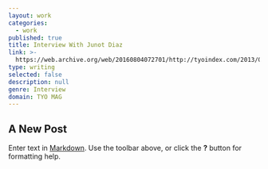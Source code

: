 ```yaml
---
layout: work
categories:
  - work
published: true
title: Interview With Junot Diaz
link: >-
  https://web.archive.org/web/20160804072701/http://tyoindex.com/2013/02/conversations-with-people-we-like-6-junot-diaz/
type: writing
selected: false
description: null
genre: Interview
domain: TYO MAG
---
```



## A New Post

Enter text in [Markdown](http://daringfireball.net/projects/markdown/). Use the toolbar above, or click the **?** button for formatting help.
